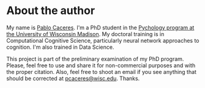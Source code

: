 # About the author

My name is [Pablo Caceres](https://pablocaceres.org/). I'm a PhD student in the [Pychology program at the University of Wisconsin Madison](https://psych.wisc.edu/). My doctoral training is in Computational Cognitive Science, particularly neural network approaches to cognition. I'm also trained in Data Science.

This project is part of the preliminary examination of my PhD program. Please, feel free to use and share it for non-commercial purposes and with the proper citation. Also, feel free to shoot an email if you see anything that should be corrected at pcaceres@wisc.edu. Thanks.
